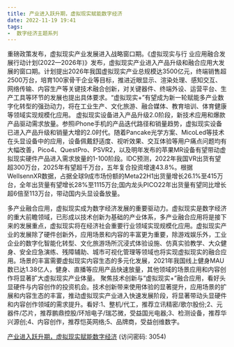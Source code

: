 ```yaml
---
title: 产业进入跃升期，虚拟现实赋能数字经济
date: 2022-11-19 19:41
tags:
-  数字经济主题系列
---
```

重磅政策发布，虚拟现实产业发展进入战略窗口期。《虚拟现实与行
业应用融合发展行动计划(2022—2026年)》发布，虚拟现实产业进入产品升级和融合应用大发展的窗口期。计划提出2026年我国虚拟现实产业总规模达3500亿元，终端销售超2500万台，培育100家骨干企业等目标，推进近眼显示、渲染处理、感知交互、网络传输、内容生产等关键技术融合创新，对关键器件、终端外设、运营平台、生产工具等环节的发展也提出具体要求。“虚拟现实+”有望成为新一轮赋能多产业数字化转型的强劲动力，将在工业生产、文化旅游、融合媒体、教育培训、体育健康等领域实现规模化应用。
虚拟现实设备进入产品升级2.0阶段，新技术应用和爆款产品驱动需求放量。参照iPhone手机的产品迭代路径和销量趋势，虚拟现实设备已进入产品升级和销量大增的2.0时代。随着Pancake光学方案、MicoLed等技术在头显设备中的应用，设备佩戴舒适度、视听效果、交互体验等用户痛点问题均有大幅改善，Pico4、QuestPro、PSVR2，以及明年发布的苹果MR设备有望带动虚拟现实硬件产品进入需求放量的1-100阶段。IDC预测，2022年我国VR出货有望超300万台，2025年有望超千万台，五年复合投资增速43.8%。根据WellsennXR数据，占据全球9成市场份额的Meta22H1出货量增长26.1%至415万台，全年出货量有望增长28%至1115万台;国内龙头PICO22年出货量有望同比增长超6倍至113万台，带动国内头显设备放量。
<!-- more -->
多产业融合应用，虚拟现实成为数字经济发展的重要驱动力。虚拟现实是数字经济的重大前瞻领域，已形成以技术创新为基础的产业体系，多产业融合应用将是接下来的发展重点，虚拟现实将在经济社会重要行业领域实现规模化应用。虚拟现实产业的发展除了硬件创新外，应用场景和内容的丰富更为重要，除游戏娱乐外，工业企业的数字化智能化转型、文化旅游场所沉浸式体验设施、仿真实验教学、大众健身、安全应急演练、残障辅助、城市可视化管理等领域也将实现虚拟现实的融合应用。场景的丰富需要虚拟现实内容生态的多元化发展，2021年我国线上健身MAU数已达1.38亿人，健身、直播等应用产品快速放量，其他领域的场景应用和内容创作将显著扩大虚拟现实产业体量。
聚焦技术创新与“虚拟现实+”融合应用，看好头显硬件与内容创作的投资机会。技术创新带来使用体验的显著提升，应用场景的扩展和内容生态的丰富，推动虚拟现实产业进入快速发展阶段，将显著带动头显硬件和内容创作领域的需求提升。看好:1、整机/代工，推荐立讯精密/歌尔股份;2、元器件/芯片，推荐鹏鼎控股/环旭电子/瑞芯微，受益国光电器;3、检测设备，推荐华兴源创;4、内容创作，推荐恺英网络;5、品牌商，受益创维数字。

[产业进入跃升期，虚拟现实赋能数字经济](https://url12.ctfile.com/f/3948612-727981958-23b581?p=3054)
(访问密码: 3054)
